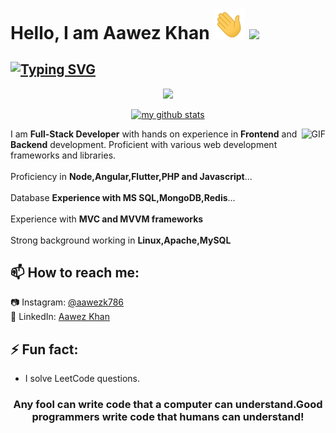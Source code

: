 # Hello, I am Aawez Khan <img src="https://raw.githubusercontent.com/ABSphreak/ABSphreak/master/gifs/Hi.gif" width="50px">  <img src="https://github.com/TheDudeThatCode/TheDudeThatCode/blob/master/Assets/Developer.gif" width="80px">

## [![Typing SVG](https://readme-typing-svg.herokuapp.com?size=20&lines=Software+Developer;Coding+Enthusiast)](https://git.io/typing-svg)

<a href="https://github.com/aawezk786">
    <p align="center">
        <img src="https://github-profile-trophy.vercel.app/?username=aawezk786&column=6&theme=onedark"/>
    </p>
</a>
<a align="center" href="https://github.com/aawezk786">
    <p align="center">
    <img src="https://github-readme-stats.vercel.app/api?username=aawezk786&show_icons=true&theme=tokyonight" alt="my github stats" width="420"/>
    </p>
</a>

<img align="right" alt="GIF" src="https://media.giphy.com/media/L8K62iTDkzGX6/giphy.gif" />

I am  **Full-Stack Developer** with hands on experience in **Frontend** and **Backend** development. Proficient with various web development frameworks and libraries. 
<br>
<br>
Proficiency in **Node,Angular,Flutter,PHP and Javascript**...
<br>
<br>
Database **Experience with MS SQL,MongoDB,Redis**...
<br>
<br>
Experience with **MVC and MVVM frameworks**
<br>
<br>
Strong background working in **Linux,Apache,MySQL**

## 📫 How to reach me:


📷 Instagram: [@aawezk786](https://www.instagram.com/aawezk786/)<br>
🧳 LinkedIn: [Aawez Khan](https://www.linkedin.com/in/aawez-khan-90459517b/)
<br>

## ⚡ Fun fact:
* I solve LeetCode questions.

<div align="center">

### Any fool can write code that a computer can understand.Good programmers write code that humans can understand!

</div>
<!-- programming langs i work-->


